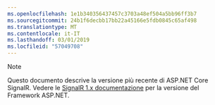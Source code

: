 ```yaml
---
ms.openlocfilehash: 1e1b340356437457c3703a48ef504a5bb96ff3b7
ms.sourcegitcommit: 24b1f6decbb17bb22a45166e5fdb0845c65af498
ms.translationtype: MT
ms.contentlocale: it-IT
ms.lasthandoff: 03/01/2019
ms.locfileid: "57049708"
---
```

> [!NOTE]
> Questo documento descrive la versione più recente di ASP.NET Core SignalR. Vedere le [SignalR 1.x documentazione](/aspnet/signalr/) per la versione del Framework ASP.NET.
